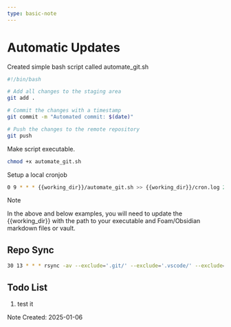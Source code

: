 ```yaml
---
type: basic-note
---
```


# Automatic Updates

Created simple bash script called automate_git.sh

```.bash
#!/bin/bash

# Add all changes to the staging area
git add .

# Commit the changes with a timestamp
git commit -m "Automated commit: $(date)"

# Push the changes to the remote repository
git push
```

Make script executable.

```.bash
chmod +x automate_git.sh
```

Setup a local cronjob

```.bash
0 9 * * * {{working_dir}}/automate_git.sh >> {{working_dir}}/cron.log 2>&1
```

> [!NOTE]
> In the above and below examples, you will need to update the {{working_dir}} with the path to your executable and Foam/Obsidian markdown files or vault.

## Repo Sync

```.bash
30 13 * * * rsync -av --exclude='.git/' --exclude='.vscode/' --exclude='_layouts/' --exclude='Journals/' {{working_dir}}/foamy-stuff/ {{working_dir}}/brain-dump/ >> {{working_dir}}/foamy-stuff/rsync.log 2>&1
```

## Todo List

1. test it 

Note Created: 2025-01-06
